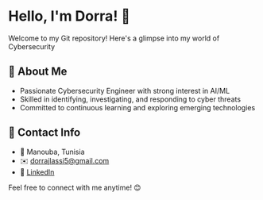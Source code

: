 # Hello, I'm Dorra! 👋
Welcome to my Git repository! Here's a glimpse into my world of Cybersecurity 

## 🚀 About Me
- Passionate Cybersecurity Engineer with strong interest in AI/ML
- Skilled in identifying, investigating, and responding to cyber threats
- Committed to continuous learning and exploring emerging technologies

## 📍 Contact Info
- 📍 Manouba, Tunisia
- ✉️ dorrajlassi5@gmail.com
- 🔗 [LinkedIn](https://www.linkedin.com/in/dorra-jlassi-8767b7194/)

Feel free to connect with me anytime! 😊

